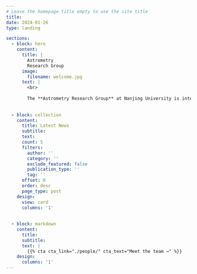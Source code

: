 ```yaml
---
# Leave the homepage title empty to use the site title
title:
date: 2024-01-26
type: landing

sections:
  - block: hero
    content:
      title: |
        Astrometry
        Research Group
      image:
        filename: welcome.jpg
      text: |
        <br>
        
        The **Astrometry Research Group** at Nanjing University is interested in various topics in the field of fundamental astronomy, including the astronomical reference system and Earth rotation.
    
  
  - block: collection
    content:
      title: Latest News
      subtitle:
      text:
      count: 5
      filters:
        author: ''
        category: ''
        exclude_featured: false
        publication_type: ''
        tag: ''
      offset: 0
      order: desc
      page_type: post
    design:
      view: card
      columns: '1'
  
  
  - block: markdown
    content:
      title:
      subtitle:
      text: |
        {{% cta cta_link="./people/" cta_text="Meet the team →" %}}
    design:
      columns: '1'
---
```

